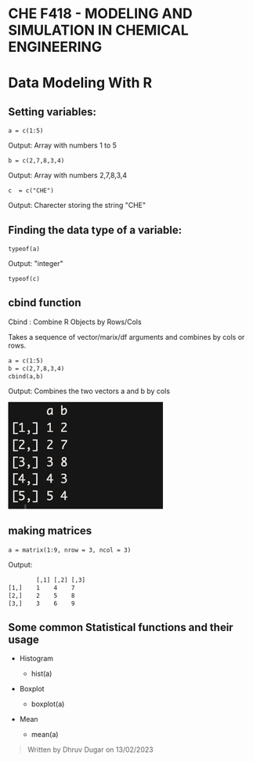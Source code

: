 # CHE F418 - MODELING AND SIMULATION IN CHEMICAL ENGINEERING
# Data Modeling With R

## Setting variables:

```{r}
a = c(1:5)
```
Output:
Array with numbers 1 to 5 

```{r}
b = c(2,7,8,3,4)
```

Output:
Array with numbers 2,7,8,3,4

```{r}
c  = c("CHE")
```

Output: 
Charecter storing the string "CHE"

## Finding the data type of a variable:

```{r}
typeof(a)
```

Output:
"integer"

```{r}
typeof(c)
```

## cbind function

Cbind : Combine R Objects by Rows/Cols

Takes a sequence of vector/marix/df arguments and combines by cols or rows.

```{r}
a = c(1:5)
b = c(2,7,8,3,4)
cbind(a,b)
```

Output:
Combines the two vectors a and b by cols

![](../Notes%20Assets/Screenshot%202023-02-13%20at%202.34.48%20PM.png)

## making matrices

```{r}
a = matrix(1:9, nrow = 3, ncol = 3)
```
Output:

```     
        [,1] [,2] [,3]
[1,]    1    4    7
[2,]    2    5    8
[3,]    3    6    9
```

## Some common Statistical functions and their usage

- Histogram
    - hist(a)

- Boxplot
    - boxplot(a)

- Mean
    - mean(a)





> Written by Dhruv Dugar on 13/02/2023